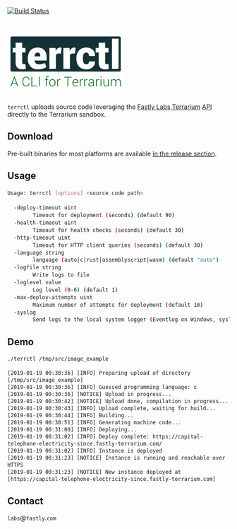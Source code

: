 [![Build Status](https://travis-ci.com/fastly/terrctl.svg?branch=master)](https://travis-ci.com/fastly/terrctl?branch=master)

# ![terrctl](https://github.com/fastly/terrctl/raw/master/logo.png)

`terrctl` uploads source code leveraging the [Fastly Labs Terrarium](https://wasm.fastlylabs.com) [API](https://wasm.fastlylabs.com/docs) directly to the Terrarium sandbox.

## Download

Pre-built binaries for most platforms are available [in the release section](https://github.com/fastly/terrctl/releases/latest).

## Usage

```sh
Usage: terrctl [options] <source code path>

  -deploy-timeout uint
    	Timeout for deployment (seconds) (default 90)
  -health-timeout uint
    	Timeout for health checks (seconds) (default 30)
  -http-timeout uint
    	Timeout for HTTP client queries (seconds) (default 30)
  -language string
    	language (auto|c|rust|assemblyscript|wasm) (default "auto")
  -logfile string
    	Write logs to file
  -loglevel value
    	Log level (0-6) (default 1)
  -max-deploy-attempts uint
    	Maximum number of attempts for deployment (default 10)
  -syslog
    	Send logs to the local system logger (Eventlog on Windows, syslog on Unix)
```

## Demo

```text
./terrctl /tmp/src/image_example

[2019-01-19 00:30:36] [INFO] Preparing upload of directory [/tmp/src/image_example]
[2019-01-19 00:30:36] [INFO] Guessed programming language: c
[2019-01-19 00:30:36] [NOTICE] Upload in progress...
[2019-01-19 00:30:42] [NOTICE] Upload done, compilation in progress...
[2019-01-19 00:30:43] [INFO] Upload complete, waiting for build...
[2019-01-19 00:30:44] [INFO] Building...
[2019-01-19 00:30:51] [INFO] Generating machine code...
[2019-01-19 00:31:00] [INFO] Deploying...
[2019-01-19 00:31:02] [INFO] Deploy complete: https://capital-telephone-electricity-since.fastly-terrarium.com/
[2019-01-19 00:31:02] [INFO] Instance is deployed
[2019-01-19 00:31:23] [NOTICE] Instance is running and reachable over HTTPS
[2019-01-19 00:31:23] [NOTICE] New instance deployed at [https://capital-telephone-electricity-since.fastly-terrarium.com]
```

## Contact

`labs`@`fastly`.`com`
